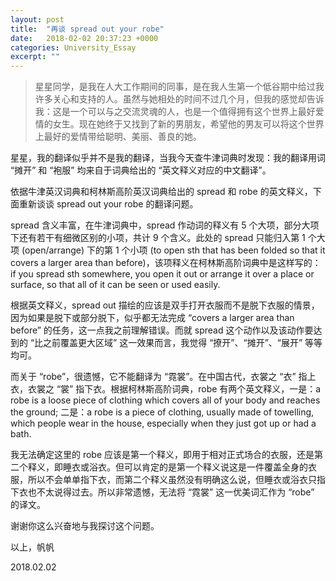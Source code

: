 ```yaml
---
layout: post
title:  "再谈 spread out your robe"
date:   2018-02-02 20:37:23 +0000
categories: University_Essay
excerpt: ""
---
```


<div>
<blockquote class="quote-style">
星星同学，是我在人大工作期间的同事，是在我人生第一个低谷期中给过我许多关心和支持的人。虽然与她相处的时间不过几个月，但我的感觉却告诉我：这是一个可以与之交流灵魂的人，也是一个值得拥有这个世界上最好爱情的女生。现在她终于又找到了新的男朋友，希望他的男友可以将这个世界上最好的爱情带给聪明、美丽、善良的她。
</blockquote>
</div>

星星，我的翻译似乎并不是我的翻译，当我今天查牛津词典时发现：我的翻译用词 “摊开” 和 “袍服” 均来自于词典给出的 “英文释义对应的中文翻译”。

依据牛津英汉词典和柯林斯高阶英汉词典给出的 spread 和 robe 的英文释义，下面重新谈谈 spread out your robe 的翻译问题。

spread 含义丰富，在牛津词典中，spread 作动词的释义有 5 个大项，部分大项下还有若干有细微区别的小项，共计 9 个含义。此处的 spread 只能归入第 1 个大项 (open/arrange) 下的第 1 个小项 (to open sth that has been folded so that it covers a larger area than before)，该项释义在柯林斯高阶词典中是这样写的：if you spread sth somewhere, you open it out or arrange it over a place or surface, so that all of it can be seen or used easily.

根据英文释义，spread out 描绘的应该是双手打开衣服而不是脱下衣服的情景，因为如果是脱下或部分脱下，似乎都无法完成 “covers a larger area than before” 的任务，这一点我之前理解错误。而就 spread 这个动作以及该动作要达到的 “比之前覆盖更大区域” 这一效果而言，我觉得 “撩开”、“摊开”、“展开” 等等均可。

而关于 “robe”，很遗憾，它不能翻译为 “霓裳”。在中国古代，衣裳之 “衣” 指上衣，衣裳之 “裳” 指下衣。根据柯林斯高阶词典，robe 有两个英文释义，一是：a robe is a loose piece of clothing which covers all of your body and reaches the ground;  二是：a robe is a piece of clothing, usually made of towelling, which people wear in the house, especially when they just got up or had a bath.

我无法确定这里的 robe 应该是第一个释义，即用于相对正式场合的衣服，还是第二个释义，即睡衣或浴衣。但可以肯定的是第一个释义说这是一件覆盖全身的衣服，所以不会单单指下衣，而第二个释义虽然没有明确这么说，但睡衣或浴衣只指下衣也不太说得过去。所以非常遗憾，无法将 “霓裳” 这一优美词汇作为 “robe” 的译文。

谢谢你这么兴奋地与我探讨这个问题。

以上，帆帆

2018.02.02​​​​​​​